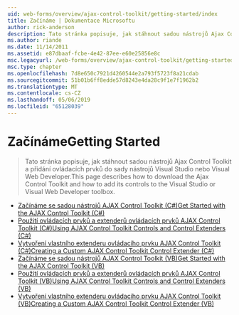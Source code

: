 ```yaml
---
uid: web-forms/overview/ajax-control-toolkit/getting-started/index
title: Začínáme | Dokumentace Microsoftu
author: rick-anderson
description: Tato stránka popisuje, jak stáhnout sadou nástrojů Ajax Control Toolkit a přidání ovládacích prvků do sady nástrojů Visual Studio nebo Visual Web Developer.
ms.author: riande
ms.date: 11/14/2011
ms.assetid: e87dbaaf-fcbe-4e42-87ee-e60e25856e8c
msc.legacyurl: /web-forms/overview/ajax-control-toolkit/getting-started
msc.type: chapter
ms.openlocfilehash: 7d8e650c7921d4260544e2a793f5723f8a21cdab
ms.sourcegitcommit: 51b01b6ff8edde57d8243e4da28c9f1e7f1962b2
ms.translationtype: MT
ms.contentlocale: cs-CZ
ms.lasthandoff: 05/06/2019
ms.locfileid: "65128039"
---
```

# <a name="getting-started"></a><span data-ttu-id="ee3b7-103">Začínáme</span><span class="sxs-lookup"><span data-stu-id="ee3b7-103">Getting Started</span></span>

> <span data-ttu-id="ee3b7-104">Tato stránka popisuje, jak stáhnout sadou nástrojů Ajax Control Toolkit a přidání ovládacích prvků do sady nástrojů Visual Studio nebo Visual Web Developer.</span><span class="sxs-lookup"><span data-stu-id="ee3b7-104">This page describes how to download the Ajax Control Toolkit and how to add its controls to the Visual Studio or Visual Web Developer toolbox.</span></span>

- [<span data-ttu-id="ee3b7-105">Začínáme se sadou nástrojů AJAX Control Toolkit (C#)</span><span class="sxs-lookup"><span data-stu-id="ee3b7-105">Get Started with the AJAX Control Toolkit (C#)</span></span>](get-started-with-the-ajax-control-toolkit-cs.md)
- [<span data-ttu-id="ee3b7-106">Použití ovládacích prvků a extenderů ovládacích prvků AJAX Control Toolkit (C#)</span><span class="sxs-lookup"><span data-stu-id="ee3b7-106">Using AJAX Control Toolkit Controls and Control Extenders (C#)</span></span>](using-ajax-control-toolkit-controls-and-control-extenders-cs.md)
- [<span data-ttu-id="ee3b7-107">Vytvoření vlastního extenderu ovládacího prvku AJAX Control Toolkit (C#)</span><span class="sxs-lookup"><span data-stu-id="ee3b7-107">Creating a Custom AJAX Control Toolkit Control Extender (C#)</span></span>](creating-a-custom-ajax-control-toolkit-control-extender-cs.md)
- [<span data-ttu-id="ee3b7-108">Začínáme se sadou nástrojů AJAX Control Toolkit (VB)</span><span class="sxs-lookup"><span data-stu-id="ee3b7-108">Get Started with the AJAX Control Toolkit (VB)</span></span>](get-started-with-the-ajax-control-toolkit-vb.md)
- [<span data-ttu-id="ee3b7-109">Použití ovládacích prvků a extenderů ovládacích prvků AJAX Control Toolkit (VB)</span><span class="sxs-lookup"><span data-stu-id="ee3b7-109">Using AJAX Control Toolkit Controls and Control Extenders (VB)</span></span>](using-ajax-control-toolkit-controls-and-control-extenders-vb.md)
- [<span data-ttu-id="ee3b7-110">Vytvoření vlastního extenderu ovládacího prvku AJAX Control Toolkit (VB)</span><span class="sxs-lookup"><span data-stu-id="ee3b7-110">Creating a Custom AJAX Control Toolkit Control Extender (VB)</span></span>](creating-a-custom-ajax-control-toolkit-control-extender-vb.md)

